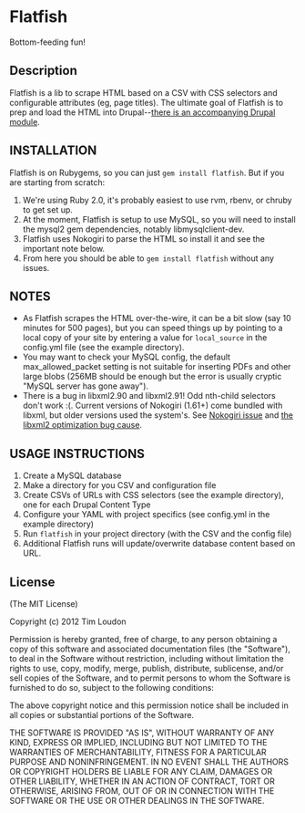 # Flatfish
Bottom-feeding fun!

## Description
Flatfish is a lib to scrape HTML based on a CSV with CSS selectors and configurable attributes (eg, page titles).
The ultimate goal of Flatfish is to prep and load the HTML into Drupal--[there is an accompanying Drupal module](https://drupal.org/project/flatfish).

## INSTALLATION
Flatfish is on Rubygems, so you can just `gem install flatfish`. But if you are starting from scratch:

1. We're using Ruby 2.0, it's probably easiest to use rvm, rbenv, or chruby to get set up.
2. At the moment, Flatfish is setup to use MySQL, so you will need to install the mysql2 gem dependencies, notably libmysqlclient-dev.
3. Flatfish uses Nokogiri to parse the HTML so install it and see the important note below.
4. From here you should be able to `gem install flatfish` without any issues.


## NOTES
* As Flatfish scrapes the HTML over-the-wire, it can be a bit slow (say 10 minutes for 500 pages), but you can speed things up by pointing to a local copy of your site by entering a value for `local_source` in the config.yml file (see the example directory).
* You may want to check your MySQL config, the default max\_allowed\_packet setting is not suitable for inserting PDFs and other large blobs (256MB should be enough but the error is usually cryptic "MySQL server has gone away").
* There is a bug in libxml2.90 and libxml2.91!  Odd nth-child selectors don't work :(.  Current versions of Nokogiri (1.61+) come bundled with libxml, but older versions used the system's. See [Nokogiri issue](https://github.com/sparklemotion/nokogiri/issues/829) and [the libxml2 optimization bug cause](https://bugzilla.gnome.org/show_bug.cgi?id=695699).

## USAGE INSTRUCTIONS
1. Create a MySQL database
2. Make a directory for you CSV and configuration file
3. Create CSVs of URLs with CSS selectors (see the example directory), one for each Drupal Content Type
4. Configure your YAML with project specifics (see config.yml in the example directory)
5. Run `flatfish` in your project directory (with the CSV and the config file)
6. Additional Flatfish runs will update/overwrite database content based on URL.

## License
(The MIT License)

Copyright (c) 2012 Tim Loudon

Permission is hereby granted, free of charge, to any person obtaining a copy of this software and associated documentation files (the "Software"), to deal in the Software without restriction, including without limitation the rights to use, copy, modify, merge, publish, distribute, sublicense, and/or sell copies of the Software, and to permit persons to whom the Software is furnished to do so, subject to the following conditions:

The above copyright notice and this permission notice shall be included in all copies or substantial portions of the Software.

THE SOFTWARE IS PROVIDED "AS IS", WITHOUT WARRANTY OF ANY KIND, EXPRESS OR IMPLIED, INCLUDING BUT NOT LIMITED TO THE WARRANTIES OF MERCHANTABILITY, FITNESS FOR A PARTICULAR PURPOSE AND NONINFRINGEMENT. IN NO EVENT SHALL THE AUTHORS OR COPYRIGHT HOLDERS BE LIABLE FOR ANY CLAIM, DAMAGES OR OTHER LIABILITY, WHETHER IN AN ACTION OF CONTRACT, TORT OR OTHERWISE, ARISING FROM, OUT OF OR IN CONNECTION WITH THE SOFTWARE OR THE USE OR OTHER DEALINGS IN THE SOFTWARE.

